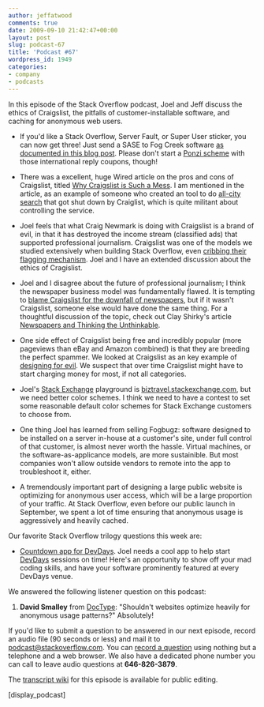 ```yaml
---
author: jeffatwood
comments: true
date: 2009-09-10 21:42:47+00:00
layout: post
slug: podcast-67
title: 'Podcast #67'
wordpress_id: 1949
categories:
- company
- podcasts
---
```



In this episode of the Stack Overflow podcast, Joel and Jeff discuss the ethics of Craigslist, the pitfalls of customer-installable software, and caching for anonymous web users.






  * If you'd like a Stack Overflow, Server Fault, or Super User sticker, you can now get three! Just send a SASE to Fog Creek software [as documented in this blog post](http://blog.stackoverflow.com/2009/09/how-to-get-stack-overflow-stickers/). Please don't start a [Ponzi scheme](http://en.wikipedia.org/wiki/Ponzi_scheme) with those international reply coupons, though!


  * There was a excellent, huge Wired article on the pros and cons of Craigslist, titled [Why Craigslist is Such a Mess](http://www.wired.com/entertainment/theweb/magazine/17-09/ff_craigslist). I am mentioned in the article, as an example of someone who created an tool to do [all-city search](http://www.codinghorror.com/craigslist/) that got shut down by Craiglist, which is quite militant about controlling the service.


  * Joel feels that what Craig Newmark is doing with Craigslist is a brand of evil, in that it has destroyed the income stream (classified ads) that supported professional journalism. Craigslist was one of the models we studied extensively when building Stack Overflow, even [cribbing their flagging mechanism](http://blog.stackoverflow.com/2009/04/raising-a-red-flag/). Joel and I have an extended discussion about the ethics of Cragislist.


  * Joel and I disagree about the future of professional journalism; I think the newspaper business model was fundamentally flawed. It is tempting to [blame Craigslist for the downfall of newspapers](http://blogs.vertigosoftware.com/jatwood/archive/2005/12/16/1747.aspx), but if it wasn't Craigslist, someone else would have done the same thing. For a thoughtful discussion of the topic, check out Clay Shirky's article [Newspapers and Thinking the Unthinkable](http://www.shirky.com/weblog/2009/03/newspapers-and-thinking-the-unthinkable/).


  * One side effect of Craigslist being free and incredibly popular (more pageviews than eBay and Amazon combined) is that they are breeding the perfect spammer. We looked at Craigslist as an key example of [designing for evil](http://www.codinghorror.com/blog/archives/001123.html). We suspect that over time Craigslist might have to start charging money for most, if not all categories.


  * Joel's [Stack Exchange](http://stackexchange.com/) playground is [biztravel.stackexchange.com](http://biztravel.stackexchange.com/), but we need better color schemes. I think we need to have a contest to set some reasonable default color schemes for Stack Exchange customers to choose from.


  * One thing Joel has learned from selling Fogbugz: software designed to be installed on a server in-house at a customer's site, under full control of that customer, is almost never worth the hassle. Virtual machines, or the software-as-applicance models, are more sustainible. But most companies won't allow outside vendors to remote into the app to troubleshoot it, either.


  * A tremendously important part of designing a large public website is optimizing for anonymous user access, which will be a large proportion of your traffic. At Stack Overflow, even before our public launch in September, we spent a lot of time ensuring that anonymous usage is aggressively and heavily cached. 




Our favorite Stack Overflow trilogy questions this week are:






  * [Countdown app for DevDays](http://meta.stackoverflow.com/questions/20420/countdown-app-for-devdays). Joel needs a cool app to help start [DevDays](http://stackoverflow.carsonified.com/) sessions on time! Here's an opportunity to show off your mad coding skills, and have your software prominently featured at every DevDays venue.  





We answered the following listener question on this podcast:






  1. **David Smalley** from [DocType](http://doctype.com/): "Shouldn't websites optimize heavily for anonymous usage patterns?" Absolutely!  






If you'd like to submit a question to be answered in our next episode, record an audio file (90 seconds or less) and mail it to [podcast@stackoverflow.com](mailto:podcast@stackoverflow.com). You can [record a question](http://blog.stackoverflow.com/index.php/2008/05/recording-podcast-questions-using-your-telephone/) using nothing but a telephone and a web browser. We also have a dedicated phone number you can call to leave audio questions at **646-826-3879**.






The [transcript wiki](https://stackoverflow.fogbugz.com/default.asp?W29079) for this episode is available for public editing.




[display_podcast]



